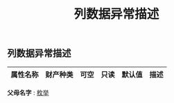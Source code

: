 ﻿---
title: 列数据异常描述
second_title: Aspose.Cells Cloud Documen
type: docs
url: /zh/specification/model/columndataexceptiondescription/
description: Aspose.Cells 云模型规范：ColumnDataExceptionDescription。轻松处理 Excel 和其他电子表格文档，具有打开、生成、编辑、拆分、合并、比较和转换等功能
kwords: Excel，Office，电子表格，云 REST API，ColumnDataExceptionDescription
weight: 50
---
## **列数据异常描述**

 

|属性名称|财产种类|可空|只读|默认值|描述|
|:- |:- |:- |:- |:- |:- |

**父母名字** : [枚举](/specification/model/enum)

